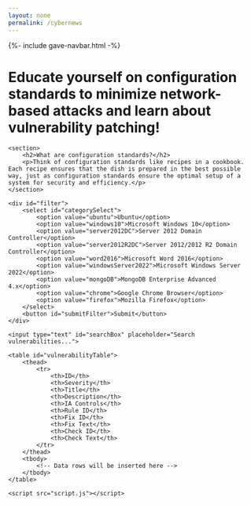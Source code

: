 ```yaml
---
layout: none
permalink: /cybernews
---
```


{%- include gave-navbar.html -%}

<html lang="en">
<head>
    <meta charset="UTF-8">
    <meta name="viewport" content="width=device-width, initial-scale=1.0">
    <title>Network Security Education</title>
    <link rel="stylesheet" href="style1.css">
</head>
<body>
    <h1>Educate yourself on configuration standards to minimize network-based attacks and learn about vulnerability patching!</h1>
    
    <section>
        <h2>What are configuration standards?</h2>
        <p>Think of configuration standards like recipes in a cookbook. Each recipe ensures that the dish is prepared in the best possible way, just as configuration standards ensure the optimal setup of a system for security and efficiency.</p>
    </section>

    <div id="filter">
        <select id="categorySelect">
            <option value="ubuntu">Ubuntu</option>
            <option value="windows10">Microsoft Windows 10</option>
            <option value="server2012DC">Server 2012 Domain Controller</option>
            <option value="server2012R2DC">Server 2012/2012 R2 Domain Controller</option>
            <option value="word2016">Microsoft Word 2016</option>
            <option value="windowsServer2022">Microsoft Windows Server 2022</option>
            <option value="mongoDB">MongoDB Enterprise Advanced 4.x</option>
            <option value="chrome">Google Chrome Browser</option>
            <option value="firefox">Mozilla Firefox</option>
        </select>
        <button id="submitFilter">Submit</button>
    </div>

    <input type="text" id="searchBox" placeholder="Search vulnerabilities...">
    
    <table id="vulnerabilityTable">
        <thead>
            <tr>
                <th>ID</th>
                <th>Severity</th>
                <th>Title</th>
                <th>Description</th>
                <th>IA Controls</th>
                <th>Rule ID</th>
                <th>Fix ID</th>
                <th>Fix Text</th>
                <th>Check ID</th>
                <th>Check Text</th>
            </tr>
        </thead>
        <tbody>
            <!-- Data rows will be inserted here -->
        </tbody>
    </table>

    <script src="script.js"></script>
</body>
</html>



<!-- <html lang="en">
<head>
    <meta charset="UTF-8">
    <meta name="viewport" content="width=device-width, initial-scale=1.0">
    <title>Educate yourself in cybernews!</title>
    <style>
        body {
            font-family: Arial, sans-serif;
            margin: 20px;
        }

        .container {
            max-width: 600px;
            margin: auto;
        }

        h1 {
            text-align: center;
        }

        #generateButton {
            margin-top: 20px;
        }

        select {
            width: 100%;
            padding: 8px;
            margin-top: 10px;
        }

        table {
            width: 100%;
            border-collapse: collapse;
            margin-top: 20px;
        }

        table, th, td {
            border: 1px solid #ddd;
            padding: 10px;
            text-align: left;
        }

        th {
            background-color: #f2f2f2;
        }
    </style>
</head>
<body>
    <div class="container">
        <h1>Educate yourself in cybernews!</h1>

        <button id="generateButton">Generate</button>

        <select id="vulnerabilityCategory">
            <option value="">Select Category</option>
            <option value="Command_Execution">Command Execution</option>
            <option value="Buffer_Overflow">Buffer Overflow</option>
            <option value="Privilege_Escalation">Privilege Escalation</option>
            <option value="Information_Disclosure">Information Disclosure</option>
        </select>

        <table id="vulnerabilityTable">
            <thead>
                <tr>
                    <th>Vulnerability ID</th>
                    <th>Category</th>
                    <th>Date</th>
                    <th>Article Content</th>
                    <th>Severity</th>
                    <th>Impact</th>
                </tr>
            </thead>
            <tbody>
                Table rows will be added dynamically from the backend API
            </tbody>
        </table>
    </div>

    <script>
        // Replace the following code with actual API calls to fetch data
        const backendData = [
            { id: 1, category: "Command_Execution", date: "2024-02-02", content: "Sample content", severity: "High", impact: "Critical" },
            // Add more data as needed
        ];

        const tableBody = document.querySelector('#vulnerabilityTable tbody');

        // Populate the table with data from the backend
        backendData.forEach(vulnerability => {
            const row = document.createElement('tr');
            row.innerHTML = `
                <td>${vulnerability.id}</td>
                <td>${vulnerability.category}</td>
                <td>${vulnerability.date}</td>
                <td>${vulnerability.content}</td>
                <td>${vulnerability.severity}</td>
                <td>${vulnerability.impact}</td>
            `;
            tableBody.appendChild(row);
        });
    </script>
</body>
</html> -->


<!-- <html lang="en">
<head>
  <meta charset="UTF-8">
  <meta name="viewport" content="width=device-width, initial-scale=1.0">
  <style>
    body {
      background-color: #f4f4f4;
      margin: 0;
      padding: 0;
    }

    .container {
      display: flex;
      justify-content: flex-start; /* Align to the left */
      align-items: center;
      min-height: 100vh;
      flex-direction: column;
    }

    .filters {
      display: flex;
      justify-content: center;
      align-items: center; /* Center items vertically */
      width: 100%;
      margin-bottom: 20px;
    }

    .filter-input {
      padding: 8px;
      margin-right: 10px;
      height: 50px; /* Set the same height for filter inputs */
    }

    .apply-filters-btn {
      padding: 8px 16px;
      border: none;
      border-radius: 4px;
      cursor: pointer;
      text-align: center;
      text-decoration: none;
      display: inline-block;
      font-size: 14px;
      height: 50px; /* Set the same height for the apply filters button */
      background-color: #007BFF;
      color: #fff;
    }

    .card {
      background-color: #fff;
      box-shadow: 0 4px 8px rgba(0, 0, 0, 0.1);
      border-radius: 8px;
      overflow: hidden;
      margin: 10px;
      width: 400px;
    }

    .card img {
      width: 100%;
      height: 200px;
      object-fit: cover;
    }

    .card-content {
      padding: 16px;
    }

    .title {
      font-size: 18px;
      font-weight: bold;
      margin-bottom: 8px;
    }

    .info {
      font-size: 14px;
      color: #666;
      margin-bottom: 8px;
    }

    .description {
      font-size: 14px;
      color: #333;
    }

    .learn-more-btn {
      background-color: #007BFF;
      color: #fff;
      padding: 8px 16px;
      border: none;
      border-radius: 4px;
      cursor: pointer;
      text-align: center;
      text-decoration: none;
      display: inline-block;
      font-size: 14px;
      margin-top: 12px;
    }
  </style>
</head>
<body>

<div class="container">

  <div class="filters">
    <select class="filter-input" id="categoryFilter">
      <option value="">Select Category</option>
      <option value="Command_Execution">Command Execution</option>
      <option value="Buffer_Overflow">Buffer Overflow</option>
      <option value="Privilege_Escalation">Privilege Escalation</option>
      <option value="Information_Disclosure">Information Disclosure</option>
    </select>
    <button class="apply-filters-btn" onclick="applyFilters()">Apply Filters</button>
  </div>

  <div class="card">
    <img src="images/BSD.jpeg" alt="BSD Article Image">
    <div class="card-content">
      <div class="title">Guarding Against Threats: Understanding the Buffer Overflow in BSD's passwd</div>
      <div class="info">Date: 2008-09-05 | Category: Buffer Overflow</div>
      <div class="description">Buffer overflow in pswd in Berkeley Software Distribution based operating systems 4.3 and earlier allows local users to gain root privileges by specifying a long shell or General Electric Comprehensive Operating System field.</div>
      <button class="learn-more-btn" onclick="location.href='#'">Learn More</button>
    </div>
  </div>

</div>

<script>
  function applyFilters() {
    // Get values from the dropdown menu
    var categoryFilter = document.getElementById("categoryFilter").value;

    // Implement your filtering logic here (e.g., show/hide cards based on filters)
    // For simplicity, the code below just logs the values, adjust as needed
    console.log("Category Filter:", categoryFilter); 
  }
</script>

</body>
</html>
 -->


  
